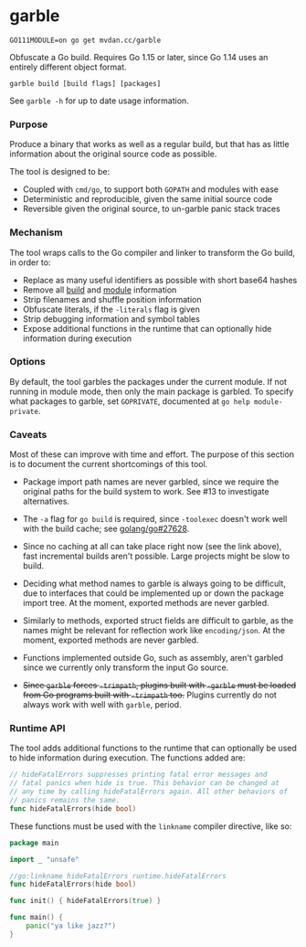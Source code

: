 # garble

	GO111MODULE=on go get mvdan.cc/garble

Obfuscate a Go build. Requires Go 1.15 or later, since Go 1.14 uses an entirely
different object format.

	garble build [build flags] [packages]

See `garble -h` for up to date usage information.

### Purpose

Produce a binary that works as well as a regular build, but that has as little
information about the original source code as possible.

The tool is designed to be:

* Coupled with `cmd/go`, to support both `GOPATH` and modules with ease
* Deterministic and reproducible, given the same initial source code
* Reversible given the original source, to un-garble panic stack traces

### Mechanism

The tool wraps calls to the Go compiler and linker to transform the Go build, in
order to:

* Replace as many useful identifiers as possible with short base64 hashes
* Remove all [build](https://golang.org/pkg/runtime/#Version) and [module](https://golang.org/pkg/runtime/debug/#ReadBuildInfo) information
* Strip filenames and shuffle position information
* Obfuscate literals, if the `-literals` flag is given
* Strip debugging information and symbol tables
* Expose additional functions in the runtime that can optionally hide
  information during execution

### Options

By default, the tool garbles the packages under the current module. If not
running in module mode, then only the main package is garbled. To specify what
packages to garble, set `GOPRIVATE`, documented at `go help module-private`.

### Caveats

Most of these can improve with time and effort. The purpose of this section is
to document the current shortcomings of this tool.

* Package import path names are never garbled, since we require the original
  paths for the build system to work. See #13 to investigate alternatives.

* The `-a` flag for `go build` is required, since `-toolexec` doesn't work well
  with the build cache; see [golang/go#27628](https://github.com/golang/go/issues/27628).

* Since no caching at all can take place right now (see the link above), fast
  incremental builds aren't possible. Large projects might be slow to build.

* Deciding what method names to garble is always going to be difficult, due to
  interfaces that could be implemented up or down the package import tree. At
  the moment, exported methods are never garbled.

* Similarly to methods, exported struct fields are difficult to garble, as the
  names might be relevant for reflection work like `encoding/json`. At the
  moment, exported methods are never garbled.

* Functions implemented outside Go, such as assembly, aren't garbled since we
  currently only transform the input Go source.

* ~~Since `garble` forces `-trimpath`, plugins built with `-garble` must be loaded
  from Go programs built with `-trimpath` too.~~ Plugins currently do not always
  work with well with `garble`, period.

### Runtime API

The tool adds additional functions to the runtime that can optionally be used to
hide information during execution. The functions added are:

```go
// hideFatalErrors suppresses printing fatal error messages and
// fatal panics when hide is true. This behavior can be changed at 
// any time by calling hideFatalErrors again. All other behaviors of 
// panics remains the same.
func hideFatalErrors(hide bool)
```

These functions must be used with the `linkname` compiler directive, like so:

```go
package main

import _ "unsafe"

//go:linkname hideFatalErrors runtime.hideFatalErrors
func hideFatalErrors(hide bool)

func init() { hideFatalErrors(true) }

func main() {
	panic("ya like jazz?")
}
```
